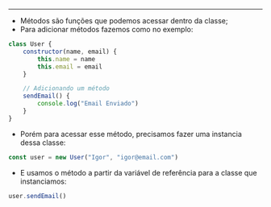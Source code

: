 ___
- Métodos são funções que podemos acessar dentro da classe;
- Para adicionar métodos fazemos como no exemplo:
```js
class User {
	constructor(name, email) {
		this.name = name
		this.email = email
	}

	// Adicionando um método
	sendEmail() {
		console.log("Email Enviado")
	}
}
```
- Porém para acessar esse método, precisamos fazer uma instancia dessa classe:
```js
const user = new User("Igor", "igor@email.com")
```
- E usamos o método a partir da variável de referência para a classe que instanciamos:
```js
user.sendEmail()
```